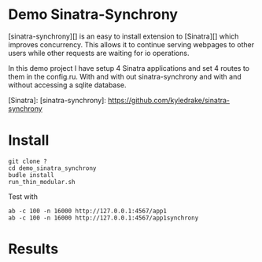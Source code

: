 
Demo Sinatra-Synchrony
==================

[sinatra-synchrony][] is an easy to install extension to [Sinatra][] which improves concurrency. This allows it to continue serving webpages to other users while other requests are waiting for io operations.

In this demo project I have setup 4 Sinatra applications and set 4 routes to them in the config.ru. With and with out sinatra-synchrony and with and without accessing a sqlite database.

[Sinatra]: 
[sinatra-synchrony]: https://github.com/kyledrake/sinatra-synchrony

Install
========

    git clone ?
    cd demo_sinatra_synchrony
    budle install
    run_thin_modular.sh

Test with

    ab -c 100 -n 16000 http://127.0.0.1:4567/app1
    ab -c 100 -n 16000 http://127.0.0.1:4567/app1synchrony

Results
=======




